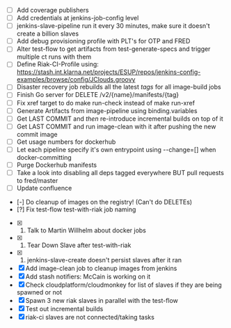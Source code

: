  - [ ] Add coverage publishers
 - [ ] Add credentials at jenkins-job-config level
 - [ ] jenkins-slave-pipeline run it every 30 minutes, make sure it doesn't create a billion slaves
 - [ ] Add debug provisioning profile with PLT's for OTP and FRED
 - [ ] Alter test-flow to get artifacts from test-generate-specs and trigger multiple ct runs with them
 - [ ] Define Riak-CI-Profile using: https://stash.int.klarna.net/projects/ESUP/repos/jenkins-config-examples/browse/config/JClouds.groovy
 - [ ] Disaster recovery job rebuilds all the latest _tags_ for all image-build jobs
 - [ ] Finish Go server for DELETE /v2/{name}/manifests/{tag}
 - [ ] Fix xref target to do make run-check instead of make run-xref
 - [ ] Generate Artifacts from image-pipeline using binding.variables
 - [ ] Get LAST COMMIT and _then_ re-introduce incremental builds on top of it
 - [ ] Get LAST COMMIT and run image-clean with it after pushing the new commit image
 - [ ] Get usage numbers for dockerhub
 - [ ] Let each pipeline specify it's own entrypoint using --change=[] when docker-committing
 - [ ] Purge Dockerhub manifests
 - [ ] Take a look into disabling all deps tagged everywhere BUT pull requests to fred/master
 - [ ] Update confluence
 - [-] Do cleanup of images on the registry! (Can't do DELETEs)
 - [?] Fix test-flow test-with-riak job naming
 - [X] 1. Talk to Martin Willhelm about docker jobs
 - [X] 1. Tear Down Slave after test-with-riak
 - [X] 1. jenkins-slave-create doesn't persist slaves after it ran
 - [X] Add image-clean job to cleanup images from jenkins
 - [X] Add stash notifiers: McCain is working on it
 - [X] Check cloudplatform/cloudmonkey for list of slaves if they are being spawned or not
 - [X] Spawn 3 new riak slaves in parallel with the test-flow
 - [X] Test out incremental builds
 - [X] riak-ci slaves are not connected/taking tasks
